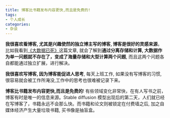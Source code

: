 ```yaml
---
title: 博客比书籍发布内容更快,而且是免费的!
tags:
- 个人成长
categories:
- 杂谈
---
```


**我很喜欢看博客, 尤其是兴趣使然的独立博主写的博客, 博客是很好的灵感来源**。比如我看到[《大数据已死》](https://www.ruanyifeng.com/blog/2023/03/weekly-issue-244.html)这篇文章, 就会了解到**通过分离存储和计算, 大数据作为单一问题就不存在了，变成了海量存储和大型计算两个问题**, 而且这两个问题各自都能通过独立扩展，进行解决。


**我很喜欢写博客, 因为博客能促进人思考**, 每天上班工作, 如果没有写博客的习惯, 很容易就会被工作所淹没,工作中的思考也很难被记录下来。

**博客比书籍发布内容更快,而且是免费的**! 有些领域变化非常快，在有人写书之前，博客有时是唯一的信息来源。Stable diffusion 模型出现后的第二天，人们就已经在写博客了，书籍永远不会那么快。而书籍和论文则被锁定在付费墙之后, 加之自媒体经济产生大量垃圾书籍, 买书像是抽盲盒。

